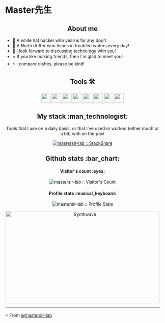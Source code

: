 # Master先生

<h2 align="center">About me</h2>


- 🚀 A white hat hacker who yearns for any door!
- 🌱 A North drifter who fishes in troubled waters every day!
- 💬 I look forward to discussing technology with you!
- ⭐ If you like making friends, then I'm glad to meet you!
- ⚡  I compare dishes, please be kind!

<h2 align="center">Tools 🛠️</h2>

<p align="center">
  <a href="#">
    <img src="https://www.jetbrains.com/favicon.ico" height="30" width="30">
  </a>

  <a href="#">
    <img src="https://portswigger.net/content/images/logos/apple-touch-icon.png" height="30" width="30">
  </a>

  <a href="#">
    <img src="https://www.wireshark.org/assets/images/favicon.ico" height="30" width="30">
  </a>

  <a href="#">
    <img src="https://gobies.org/static_front/img/title-log.ico" height="30" width="30">
  </a>

  <a href="#">
    <img src="https://github.com/AntSwordProject/antSword/blob/master/static/imgs/logo.png" height="30" width="30">
  </a>
  
  <a href="#">
    <img src="https://www.docker.com/sites/default/files/d8/Docker-R-Logo-08-2018-Monochomatic-RGB_Moby-x1.png" height="30" width="30">
  </a>
  
  <a href="#">
    <img src="https://zh-cn.tenable.com/sites/all/themes/tenablefourteen/img/favicons/safari-pinned-tab.svg" height="30" width="30">
  </a>
  
  <a href="#">
    <img src="https://www.acunetix.com/wp-content/themes/acunetix/ico/favicon.png" height="30" width="30">
  </a>
</p>

<h2 align="center">My stack :man_technologist:</h2>

<p align="center">Tools that I use on a daily basis, or that I've used or worked (either much or a bit) with on the past</p>
<p align="center">
  <a href="#">
    <img src="http://img.shields.io/badge/tech-stack-0690fa.svg?style=flat" alt="mastersir-lab :: StackShare" />
  </a>
</p>

<h2 align="center">Github stats :bar_chart:</h2>

<h4 align="center">Visitor's count :eyes:</h4>

<p align="center"><img src="https://profile-counter.glitch.me/{mastersir-lab}/count.svg" alt="mastersir-lab :: Visitor's Count" /></p>

<!-- <h4 align="center">Top langs :tongue:</h4>

<p align="center"><img src="https://github-readme-stats.vercel.app/api/top-langs/?username=mastersir-lab&langs_count=10&theme=tokyonight&layout=compact" alt="mastersir-lab :: Top Langs" /></p> -->

<h4 align="center">Profile stats :musical_keyboard:</h4>

<p align="center"><img src="https://github-readme-stats.vercel.app/api?username=mastersir-lab&show_icons=true&theme=synthwave" alt="mastersir-lab :: Profile Stats" /></p>

<p align="center"><img src="https://thumbs.gfycat.com/GoodnaturedFondGaur-size_restricted.gif" alt="Synthwave" height="300" width="500"></p>


---

⭐️ From [@mastersir-lab](https://github.com/mastersir-lab)
